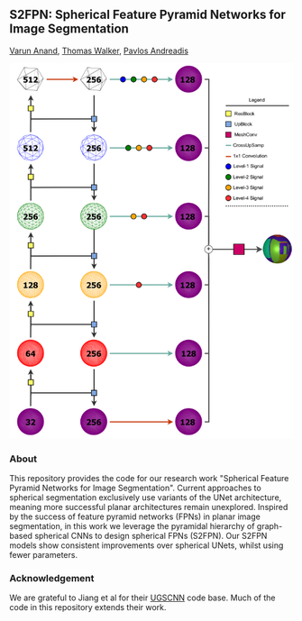 ## S2FPN: Spherical Feature Pyramid Networks for Image Segmentation
[Varun Anand](https://www.linkedin.com/in/varun-anand-ed), [Thomas Walker](https://www.linkedin.com/in/thomas-walker-983b091b1/), [Pavlos Andreadis](https://www.inf.ed.ac.uk/people/staff/Pavlos_Andreadis.html)

![architecture](s2fpn.png "Architecture of the proposed S2FPN model.")

### About
This repository provides the code for our research work "Spherical Feature Pyramid Networks for Image Segmentation". Current approaches to spherical segmentation exclusively use variants of the UNet architecture, meaning more successful planar architectures remain unexplored. Inspired by the success of feature pyramid networks (FPNs) in planar image segmentation, in this work we leverage the pyramidal hierarchy of graph-based spherical CNNs to design spherical FPNs (S2FPN). Our S2FPN
models show consistent improvements over spherical UNets, whilst using fewer parameters.

### Acknowledgement
We are grateful to Jiang et al for their [UGSCNN](https://github.com/maxjiang93/ugscnn) code base. Much of the code in this repository extends their work.

